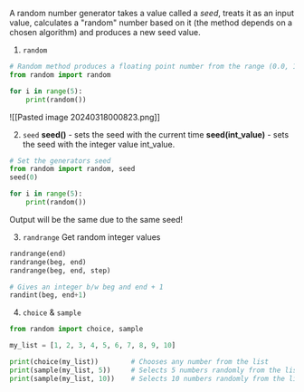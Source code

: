 A random number generator takes a value called a *seed*, treats it as an input value, calculates a "random" number based on it (the method depends on a chosen algorithm) and produces a new seed value.

1) `random`
```python
# Random method produces a floating point number from the range (0.0, 1.0)
from random import random

for i in range(5):
    print(random())
```
![[Pasted image 20240318000823.png]]


2) `seed`
**seed()** - sets the seed with the current time
**seed(int_value)** - sets the seed with the integer value int_value.
```python
# Set the generators seed
from random import random, seed
seed(0)

for i in range(5):
    print(random())
```

Output will be the same due to the same seed!


3) `randrange`
Get random integer values
```python
randrange(end)
randrange(beg, end)
randrange(beg, end, step)

# Gives an integer b/w beg and end + 1
randint(beg, end+1)
```


4) `choice` & `sample`
```python
from random import choice, sample

my_list = [1, 2, 3, 4, 5, 6, 7, 8, 9, 10]

print(choice(my_list))        # Chooses any number from the list
print(sample(my_list, 5))     # Selects 5 numbers randomly from the list
print(sample(my_list, 10))    # Selects 10 numbers randomly from the list
```

